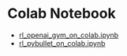 # Colab Notebook

- [rl_openai_gym_on_colab.ipynb](https://colab.research.google.com/drive/1RX2hH6q1r3KuMVoRHv89JguT5JX6A8wd?usp=sharing)
- [rl_pybullet_on_colab.ipynb](https://colab.research.google.com/drive/1evx518o5wY6rZEgov5dAYcshW3EQrtV2?usp=sharing)

